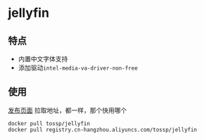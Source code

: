 # jellyfin

## 特点
- 内置中文字体支持
- 添加驱动`intel-media-va-driver-non-free`

## 使用

[发布页面](https://hub.docker.com/r/tossp/jellyfin)
拉取地址，都一样，那个快用哪个
```
docker pull tossp/jellyfin
docker pull registry.cn-hangzhou.aliyuncs.com/tossp/jellyfin
```
